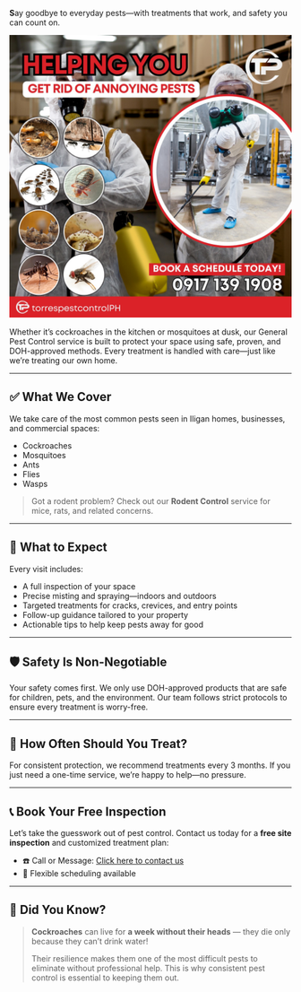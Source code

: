 **S**ay goodbye to everyday pests—with treatments that work, and safety you can count on.

![General Pest Control Banner](/images/services/tpc_srvc_00.jpg)

Whether it’s cockroaches in the kitchen or mosquitoes at dusk, our General Pest Control service is built to protect your space using safe, proven, and DOH-approved methods. Every treatment is handled with care—just like we’re treating our own home.

---

## ✅ What We Cover  

We take care of the most common pests seen in Iligan homes, businesses, and commercial spaces:

- Cockroaches  
- Mosquitoes  
- Ants  
- Flies  
- Wasps  

> Got a rodent problem? Check out our **Rodent Control** service for mice, rats, and related concerns.

---

## 🧰 What to Expect  

Every visit includes:

- A full inspection of your space  
- Precise misting and spraying—indoors and outdoors  
- Targeted treatments for cracks, crevices, and entry points  
- Follow-up guidance tailored to your property  
- Actionable tips to help keep pests away for good

---

## 🛡️ Safety Is Non-Negotiable  

Your safety comes first. We only use DOH-approved products that are safe for children, pets, and the environment. Our team follows strict protocols to ensure every treatment is worry-free.

---

## 🔁 How Often Should You Treat?  

For consistent protection, we recommend treatments every 3 months. If you just need a one-time service, we’re happy to help—no pressure.

---

## 📞 Book Your Free Inspection  

Let’s take the guesswork out of pest control. Contact us today for a **free site inspection** and customized treatment plan:

- ☎️ Call or Message: [Click here to contact us](/#contact)  
- 📅 Flexible scheduling available

---

## 📌 Did You Know?

> **Cockroaches** can live for **a week without their heads** — they die only because they can’t drink water!  
>  
> Their resilience makes them one of the most difficult pests to eliminate without professional help. This is why consistent pest control is essential to keeping them out.

